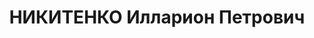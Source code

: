 ---
title: НИКИТЕНКО Илларион Петрович
description: '1900, Полтавська обл., с. Латишівка Машівського р-ну, українець, освіта
  середня, прож.: м. Ровеньки, завідуючий райземвідділом

  Військовою колегією Верховного суду СРСР 2 січня 1938 р. засуджений до розстрілу.

  Реабілітований у 1992 р.'
---